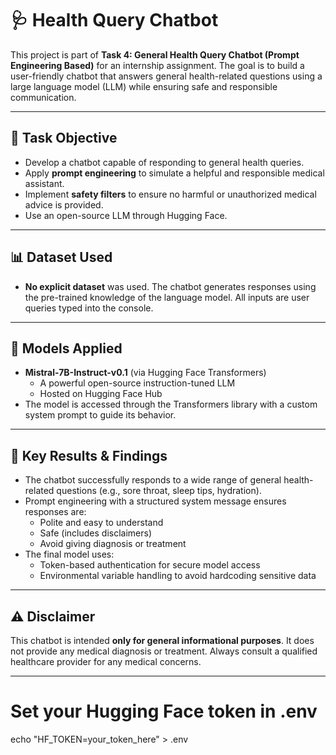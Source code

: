 # 🩺 Health Query Chatbot

This project is part of **Task 4: General Health Query Chatbot (Prompt Engineering Based)** for an internship assignment. The goal is to build a user-friendly chatbot that answers general health-related questions using a large language model (LLM) while ensuring safe and responsible communication.

---

## 🎯 Task Objective

- Develop a chatbot capable of responding to general health queries.
- Apply **prompt engineering** to simulate a helpful and responsible medical assistant.
- Implement **safety filters** to ensure no harmful or unauthorized medical advice is provided.
- Use an open-source LLM  through Hugging Face.

---

## 📊 Dataset Used

- **No explicit dataset** was used. The chatbot generates responses using the pre-trained knowledge of the language model. All inputs are user queries typed into the console.

---

## 🧠 Models Applied

- **Mistral-7B-Instruct-v0.1** (via Hugging Face Transformers)
  - A powerful open-source instruction-tuned LLM
  - Hosted on Hugging Face Hub
- The model is accessed through the Transformers library with a custom system prompt to guide its behavior.

---

## 🔑 Key Results & Findings

- The chatbot successfully responds to a wide range of general health-related questions (e.g., sore throat, sleep tips, hydration).
- Prompt engineering with a structured system message ensures responses are:
  - Polite and easy to understand
  - Safe (includes disclaimers)
  - Avoid giving diagnosis or treatment
- The final model uses:
  - Token-based authentication for secure model access
  - Environmental variable handling to avoid hardcoding sensitive data

---

## ⚠️ Disclaimer

This chatbot is intended **only for general informational purposes**. It does not provide any medical diagnosis or treatment. Always consult a qualified healthcare provider for any medical concerns.

---

# Set your Hugging Face token in .env
echo "HF_TOKEN=your_token_here" > .env

